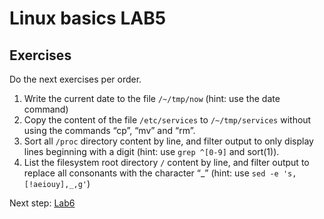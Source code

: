 # Linux basics LAB5

## Exercises

Do the next exercises per order.

1. Write the current date to the file `/~/tmp/now` (hint: use the date command)
2. Copy the content of the file `/etc/services` to `/~/tmp/services` without using the commands “cp”, “mv” and “rm”.
3. Sort all `/proc` directory content by line, and filter output to only display lines beginning with a digit (hint: use `grep ^[0-9]` and sort(1)). 
4. List the filesystem root directory `/` content by line, and filter output to replace all consonants with the character “_” (hint: use `sed -e 's,[!aeiouy],_,g'`)


Next step: [Lab6](lab6.md)